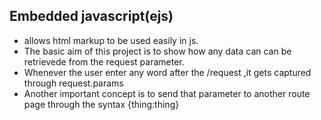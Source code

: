 ## Embedded javascript(ejs)
* allows html markup to be used easily in js.
* The basic aim of this project is to show how any data can can be retrievede from the  request parameter.
* Whenever the user enter any word after the /request ,it gets captured through request.params
* Another important concept is to send that parameter to another route page through the syntax {thing:thing}
